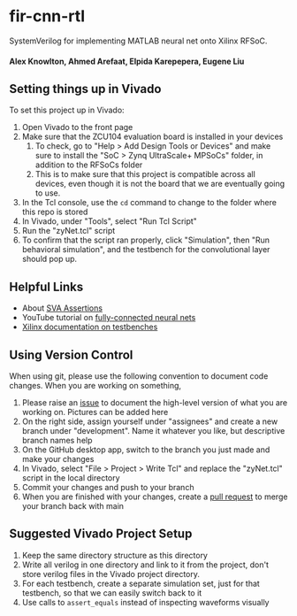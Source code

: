 # fir-cnn-rtl
SystemVerilog for implementing MATLAB neural net onto Xilinx RFSoC.

#### Alex Knowlton, Ahmed Arefaat, Elpida Karepepera, Eugene Liu

## Setting things up in Vivado
To set this project up in Vivado:
1. Open Vivado to the front page
2. Make sure that the ZCU104 evaluation board is installed in your devices
   1. To check, go to "Help > Add Design Tools or Devices" and make sure to install the "SoC > Zynq UltraScale+ MPSoCs" folder, in addition to the RFSoCs folder
   2. This is to make sure that this project is compatible across all devices, even though it is not the board that we are eventually going to use.
3. In the Tcl console, use the `cd` command to change to the folder where this repo is stored
4. In Vivado, under "Tools", select "Run Tcl Script"
5. Run the "zyNet.tcl" script
6. To confirm that the script ran properly, click "Simulation", then "Run behavioral simulation", and the testbench for the convolutional layer should pop up.

## Helpful Links
- About [SVA Assertions](https://www.systemverilog.io/verification/sva-basics/#:~:text=SystemVerilog%20Assertions%20%28SVA%29%20is%20essentially%20a%20language%20construct,in%20a%20SystemVerilog%20format%20which%20tools%20can%20understand.)
- YouTube tutorial on [fully-connected neural nets](https://www.youtube.com/watch?v=rw_JITpbh3k&list=PLJePd8QU_LYKZwJnByZ8FHDg5l1rXtcIq)
- [Xilinx documentation on testbenches](https://www.xilinx.com/content/dam/xilinx/support/documents/university/Vivado-Teaching/HDL-Design/2015x/Verilog/docs-pdf/lab4.pdf)

## Using Version Control
When using git, please use the following convention to document code changes. When you are working on something,
1. Please raise an [issue](https://github.com/Codax2000/fir-cnn-rtl/issues) to document the high-level version of what you are working on. Pictures can be added here
2. On the right side, assign yourself under "assignees" and create a new branch under "development". Name it whatever you like, but descriptive branch names help
3. On the GitHub desktop app, switch to the branch you just made and make your changes
4. In Vivado, select "File > Project > Write Tcl" and replace the "zyNet.tcl" script in the local directory
5. Commit your changes and push to your branch
6. When you are finished with your changes, create a [pull request](https://github.com/Codax2000/fir-cnn-rtl/pulls) to merge your branch back with main

## Suggested Vivado Project Setup
1. Keep the same directory structure as this directory
2. Write all verilog in one directory and link to it from the project, don't store verilog files in the Vivado project directory.
3. For each testbench, create a separate simulation set, just for that testbench, so that we can easily switch back to it
4. Use calls to `assert_equals` instead of inspecting waveforms visually